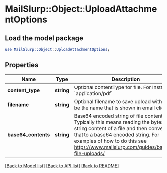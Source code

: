 # MailSlurp::Object::UploadAttachmentOptions

## Load the model package
```perl
use MailSlurp::Object::UploadAttachmentOptions;
```

## Properties
Name | Type | Description | Notes
------------ | ------------- | ------------- | -------------
**content_type** | **string** | Optional contentType for file. For instance &#x60;application/pdf&#x60; | [optional] 
**filename** | **string** | Optional filename to save upload with. Will be the name that is shown in email clients | [optional] 
**base64_contents** | **string** | Base64 encoded string of file contents. Typically this means reading the bytes or string content of a file and then converting that to a base64 encoded string. For examples of how to do this see https://www.mailslurp.com/guides/base64-file-uploads/ | 

[[Back to Model list]](../README#documentation-for-models) [[Back to API list]](../README#documentation-for-api-endpoints) [[Back to README]](../README)


